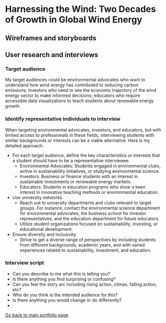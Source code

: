 # Harnessing the Wind: Two Decades of Growth in Global Wind Energy
## Wireframes and storyboards
<script src="https://carnegiemellon.shorthandstories.com/harnessing-the-wind-two-decades-of-growth-in-global-wind-energy/embed.js"></script>

## User research and interviews
###  Target audience
My target audiences could be environmental advocates who want to understand how wind energy has contributed to reducing carbon emissions; investors who need to see the economic trajectory of the wind energy sector to make informed decisions; educators who require accessible data visualizations to teach students about renewable energy growth.

### Identify representative individuals to interview
When targeting environmental advocates, investors, and educators, but with limited access to professionals in these fields, interviewing students with similar backgrounds or interests can be a viable alternative. Here is my detailed approach:
- For each target audience, define the key characteristics or interests that a student should have to be a representative interviewee.
  - Environmental Advocates: Students engaged in environmental clubs, active in sustainability initiatives, or studying environmental science.
  - Investors: Business or finance students with an interest in sustainable investments or renewable energy markets.
  - Educators: Students in education programs who show a keen interest in innovative teaching methods or environmental education.
- Use university networks.
  - Reach out to university departments and clubs relevant to target groups. For instance, contact the environmental science department for environmental advocates, the business school for investor    
    representatives, and the education department for future educators.
  - Utilize student organizations focused on sustainability, investing, or educational development.
- Ensure diversity and inclusivity.
  - Strive to get a diverse range of perspectives by including students from different backgrounds, academic years, and with varied experiences related to sustainability, investment, and education.

### Interview script
- Can you describe to me what this is telling you?
- Is there anything you find surprising or confusing?
- Can you feel the story arc including rising action, climax, falling action, etc?
- Who do you think is the intended audience for this?
- Is there anything you would change or do differently?
- 
[Go back to main portfolio page](README.md)
